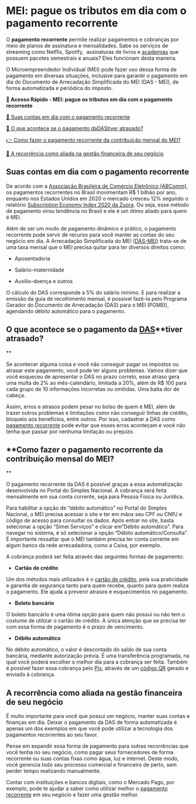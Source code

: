 # MEI: pague os tributos em dia com o pagamento recorrente

O **pagamento recorrente** permite realizar pagamentos e cobranças por meio de planos de assinatura e mensalidades. Sabe os serviços de streaming como Netflix, Spotify,  assinaturas de livros e [academias](https://meubolso.mercadopago.com.br/pagamento-recorrente-academia) que possuem pacotes semestrais e anuais? Eles funcionam desta maneira.

O Microempreendedor Individual (MEI) pode fazer uso dessa forma de pagamento em diversas situações, inclusive para garantir o pagamento em dia do Documento de Arrecadação Simplificada do MEI (DAS - MEI), de forma automatizada e periódica do imposto.

**💙 Acesso Rápido - MEI: pague os tributos em dia com o pagamento recorrente**

[💪 Suas contas em dia com o pagamento recorrente](#A)

[🤔 O que acontece se o pagamento daDAStiver atrasado?](#B)

[👉 Como fazer o pagamento recorrente da contribuição mensal do MEI?](#C)

[💙 A recorrência como aliada na gestão financeira de seu negócio](#D)

[](#)
## **Suas contas em dia com o pagamento recorrente**

De acordo com a [Associação Brasileira de Comércio Eletrônico (ABComm)](https://omapadamina.net/como-usar-o-pagamento-recorrente/), os pagamentos recorrentes no Brasil movimentam R$ 1 bilhão por ano, enquanto nos Estados Unidos em 2020 o mercado cresceu 12% segundo o relatório [Subscription Economy Index 2020 da Zuora](https://blog.contaazul.com/pagamento-recorrente-como-funciona). Ou seja, esse método de pagamento virou tendência no Brasil e ele é um ótimo aliado para quem é MEI.

Além de ser um modo de pagamento dinâmico e prático, o pagamento recorrente pode servir de recurso para você manter as contas do seu negócio em dia. A Arrecadação Simplificada do MEI ([DAS-MEI](https://meubolso.mercadopago.com.br/d%C3%BAvidas-sobre-mei-saiba-como-regularizar-a-guia-das)) trata-se de uma taxa mensal que o MEI precisa quitar para ter diversos direitos como:

- Aposentadoria

- Salário-maternidade

- Auxílio-doença e outros

O cálculo do DAS corresponde a 5% do salário mínimo. E para realizar a emissão da guia de recolhimento mensal, é possível fazê-la pelo Programa Gerador do Documento de Arrecadação (DAS) para o MEI (PGMEI), agendando débito automático para o pagamento.

[](#)
## **O que acontece se o pagamento da** [DAS](https://meubolso.mercadopago.com.br/tudo-sobre-das-o-imposto-mei)**tiver atrasado?
**

Se acontecer alguma coisa e você não conseguir pagar os impostos ou atrasar este pagamento, você pode ter alguns problemas. Vamos dizer que você esqueceu de apresentar o DAS no prazo correto, esse atraso gera uma multa de 2% ao mês-calendário, limitada a 20%, além de R$ 100 para cada grupo de 10 informações incorretas ou omitidas. Uma baita dor de cabeça.

Assim, erros e atrasos podem pesar no bolso de quem é MEI, além de trazer outros problemas e limitações como não conseguir linhas de crédito, bloqueio aos benefícios, entre outros. Por isso, cadastrar a DAS como [pagamento recorrente](https://meubolso.mercadopago.com.br/receita-previsivel-e-pagamento-recorrente) pode evitar que esses erros aconteçam e você não tenha que passar por nenhuma limitação ou prejuízo.

[](#)
## **Como fazer o pagamento recorrente da contribuição mensal do MEI?
**

O pagamento recorrente da DAS é possível graças a essa automatização desenvolvida no Portal do Simples Nacional. A cobrança será feita mensalmente em sua conta corrente, seja para Pessoa Física ou Jurídica.

Para habilitar a opção de “débito automático" no Portal do Simples Nacional, o MEI precisa acessar o site e ter em mãos seu CPF ou CNPJ e código de acesso para consultar os dados. Após entrar no site, basta selecionar a opção “Simei Serviços” e clicar em“Débito automático”. Para navegar no sistema, é só selecionar a opção “Débito automático/Consulta”. É importante ressaltar que o MEI também precisa ter conta corrente em algum banco da rede arrecadadora, como a Caixa, por exemplo.

A cobrança poderá ser feita através das seguintes formas de pagamento:

- **Cartão de crédito**

Um dos métodos mais utilizados é o [cartão de crédito](https://meubolso.mercadopago.com.br/cartao-de-credito-para-mei), pela sua praticidade e garantia de segurança tanto para quem recebe, quanto para quem realiza o pagamento. Ele ajuda a prevenir atrasos e esquecimentos no pagamento.

- **Boleto bancário**

O boleto bancário é uma ótima opção para quem não possui ou não tem o costume de utilizar o cartão de crédito. A única atenção que se precisa ter com essa forma de pagamento é o prazo de vencimento.

- **Débito automático**

No débito automático, o valor é descontado do saldo de sua conta bancária, mediante autorização prévia. É uma transferência programada, na qual você poderá escolher o melhor dia para a cobrança ser feita. Também é possível fazer essa cobrança pelo [Pix](https://meubolso.mercadopago.com.br/as-transacoes-com-pix-sao-seguras), através de um [código QR](https://meubolso.mercadopago.com.br/usar-codigo-qr-como-meio-de-pagamento) gerado e enviado à cobrança.

[](#)
## **A recorrência como aliada na gestão financeira de seu negócio**

É muito importante para você que possui um negócio, manter suas contas e finanças em dia. Deixar o pagamento da DAS de forma automatizada é apenas um dos exemplos em que você pode utilizar a tecnologia dos pagamentos recorrentes ao seu favor.

Pense em expandir essa forma de pagamento para outras recorrências que você tenha no seu negócio, como pagar seus fornecedores de forma recorrente ou suas contas fixas como água, luz e internet. Deste modo, você gerencia todo seu processo comercial e financeiro de perto, sem perder tempo realizando manualmente.

Contar com instituições e bancos digitais, como o Mercado Pago, por exemplo, pode te ajudar a saber como utilizar melhor o [pagamento recorrente](https://conteudo.mercadopago.com.br/assinaturas-conheca-nova-solucao-de-pagamento-recorrente-do-mercado-pago) em seu negócio e fazer uma gestão melhor.